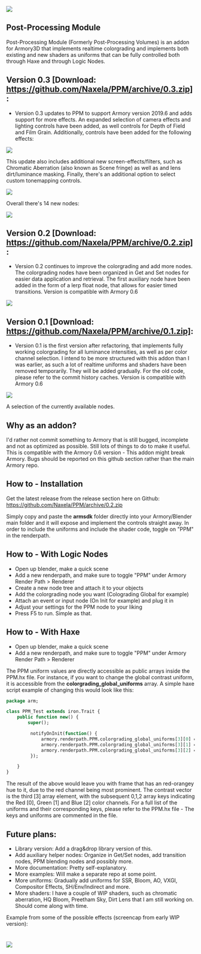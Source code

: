 ![](img/wip_notice.jpg)

## Post-Processing Module
Post-Processing Module (Formerly Post-Processing Volumes) is an addon for Armory3D that implements realtime colorgrading and implements both existing and new shaders as uniforms that can be fully controlled both through Haxe and through Logic Nodes.

## Version 0.3 [Download: https://github.com/Naxela/PPM/archive/0.3.zip]:
- Version 0.3 updates to PPM to support Armory version 2019.6 and adds support for more effects. An expanded selection of camera effects and lighting controls have been added, as well controls for Depth of Field and Film Grain. Additionally, controls have been added for the following effects:

![](img/PPM03A.gif)

This update also includes additional new screen-effects/filters, such as Chromatic Aberration (also known as Scene fringe) as well as and lens dirt/luminance masking. Finally, there's an additional option to select custom tonemapping controls.

![](img/PPM03B.gif)

Overall there's 14 new nodes:

![](img/nodes3.png)

## Version 0.2 [Download: https://github.com/Naxela/PPM/archive/0.2.zip]:
- Version 0.2 continues to improve the colorgrading and add more nodes. The colorgrading nodes have been organized in Get and Set nodes for easier data application and retrieval. The first auxiliary node have been added in the form of a lerp float node, that allows for easier timed transitions. Version is compatible with Armory 0.6

![](img/nodes2.png)

## Version 0.1 [Download: https://github.com/Naxela/PPM/archive/0.1.zip]:
- Version 0.1 is the first version after refactoring, that implements fully working colorgrading for all luminance intensities, as well as per color channel selection. I intend to be more structured with this addon than I was earlier, as such a lot of realtime uniforms and shaders have been removed temporarily. They will be added gradually. For the old code, please refer to the commit history caches. Version is compatible with Armory 0.6

![](img/nodes.png)

A selection of the currently available nodes.

## Why as an addon?
I'd rather not commit something to Armory that is still bugged, incomplete and not as optimized as possible. Still lots of things to do to make it useful. This is compatible with the Armory 0.6 version - This addon might break Armory. Bugs should be reported on this github section rather than the main Armory repo.

## How to - Installation

Get the latest release from the release section here on Github: https://github.com/Naxela/PPM/archive/0.2.zip

Simply copy and paste the **armsdk** folder directly into your Armory/Blender main folder and it will expose and implement the controls straight away. In order to include the uniforms and include the shader code, toggle on "PPM" in the renderpath.

## How to - With Logic Nodes

- Open up blender, make a quick scene
- Add a new renderpath, and make sure to toggle "PPM" under Armory Render Path > Renderer
- Create a new node tree and attach it to your objects
- Add the colorgrading node you want (Colograding Global for example)
- Attach an event or input node (On Init for example) and plug it in
- Adjust your settings for the PPM node to your liking
- Press F5 to run. Simple as that.

## How to - With Haxe
- Open up blender, make a quick scene
- Add a new renderpath, and make sure to toggle "PPM" under Armory Render Path > Renderer

The PPM uniform values are directly accessible as public arrays inside the PPM.hx file. For instance, if you want to change the global contrast uniform, it is accessible from the **colorgrading_global_uniforms** array. A simple haxe script
example of changing this would look like this:

```haxe
package arm;

class PPM_Test extends iron.Trait {
	public function new() {
		super();

		 notifyOnInit(function() {
			 armory.renderpath.PPM.colorgrading_global_uniforms[3][0] = 2.0;
			 armory.renderpath.PPM.colorgrading_global_uniforms[3][1] = 0.5;
			 armory.renderpath.PPM.colorgrading_global_uniforms[3][2] = 0.0;
		 });

	}
}
```

The result of the above would leave you with frame that has an red-orangey hue to it, due to the red channel being most prominent. The contrast vector is the third [3] array element, with the subsequent 0,1,2 array keys indicating the Red [0], Green [1] and Blue [2] color channels. For a full list of the uniforms and their corresponding keys, please refer to the PPM.hx file - The keys and uniforms are commented in the file.


## Future plans:
- Library version: Add a drag&drop library version of this.
- Add auxiliary helper nodes: Organize in Get/Set nodes, add transition nodes, PPM blending nodes and possibly more.
- More documentation: Pretty self-explanatory.
- More examples: Will make a separate repo at some point.
- More uniforms: Gradually add uniforms for SSR, Bloom, AO, VXGI, Compositor Effects, SH/Env/Indirect and more.
- More shaders: I have a couple of WIP shaders, such as chromatic aberration, HQ Bloom, Preetham Sky, Dirt Lens that I am still working on. Should come along with time.


Example from some of the possible effects (screencap from early WIP version):

![](img/PPV.gif)
=======